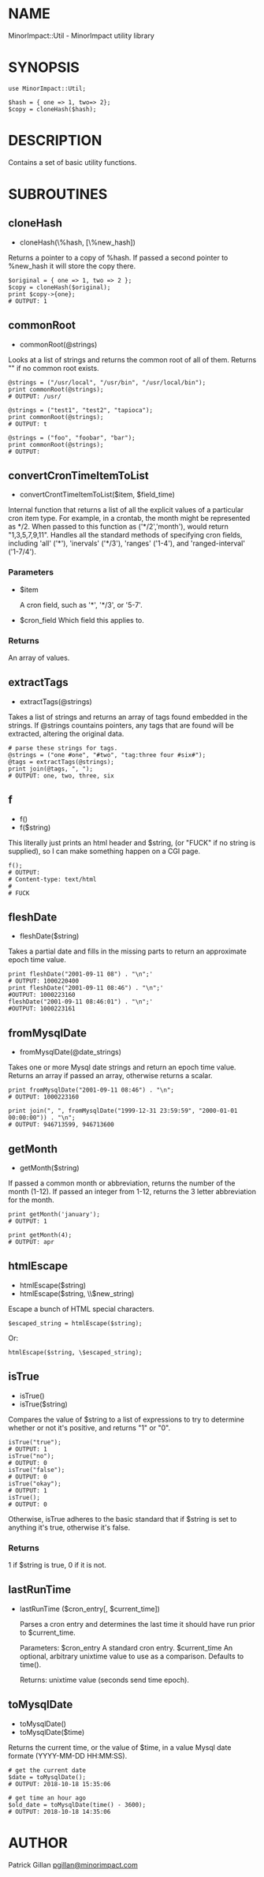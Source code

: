 # NAME

MinorImpact::Util - MinorImpact utility library

# SYNOPSIS

    use MinorImpact::Util;

    $hash = { one => 1, two=> 2};
    $copy = cloneHash($hash);

# DESCRIPTION

Contains a set of basic utility functions.

# SUBROUTINES

## cloneHash

- cloneHash(\\%hash, \[\\%new\_hash\])

Returns a pointer to a copy of %hash.  If passed a second pointer to
%new\_hash it will store the copy there.

    $original = { one => 1, two => 2 };
    $copy = cloneHash($original);
    print $copy->{one};
    # OUTPUT: 1

## commonRoot

- commonRoot(@strings)

Looks at a list of strings and returns the common root of all
of them.  Returns "" if no common root exists.

    @strings = ("/usr/local", "/usr/bin", "/usr/local/bin");
    print commonRoot(@strings);
    # OUTPUT: /usr/

    @strings = ("test1", "test2", "tapioca");
    print commonRoot(@strings);
    # OUTPUT: t

    @strings = ("foo", "foobar", "bar");
    print commonRoot(@strings);
    # OUTPUT: 

## convertCronTimeItemToList

- convertCrontTimeItemToList($item, $field\_time)

Internal function that returns a list of all the explicit values of a particular cron item type.
For example, in a crontab, the month might be represented as \*/2.  When passed to this function
as ('\*/2','month'), would return "1,3,5,7,9,11".  Handles all the standard methods of specifying
cron fields, including 'all' ('\*'), 'inervals' ('\*/3'), 'ranges' ('1-4'), and 'ranged-interval'
('1-7/4').

### Parameters

- $item 

    A cron field, such as '\*', '\*/3', or '5-7'.

- $cron\_field
Which field this applies to.

### Returns

An array of values.

## extractTags

- extractTags(@strings)

Takes a list of strings and returns an array of tags found embedded in the strings.  If @strings
countains pointers, any tags that are found will be extracted, altering the original 
data.

    # parse these strings for tags.
    @strings = ("one #one", "#two", "tag:three four #six#");
    @tags = extractTags(@strings);
    print join(@tags, ", ");
    # OUTPUT: one, two, three, six

## f

- f()
- f($string)

This literally just prints an html header and  $string, (or "FUCK"
if no string is supplied), so I can make something happen on a CGI page.

    f();
    # OUTPUT:
    # Content-type: text/html
    # 
    # FUCK

## fleshDate

- fleshDate($string)

Takes a partial date and fills in the missing parts to return an approximate
epoch time value.

    print fleshDate("2001-09-11 08") . "\n";'
    # OUTPUT: 1000220400
    print fleshDate("2001-09-11 08:46") . "\n";'
    #OUTPUT: 1000223160
    fleshDate("2001-09-11 08:46:01") . "\n";'
    #OUTPUT: 1000223161

## fromMysqlDate

- fromMysqlDate(@date\_strings)

Takes one or more Mysql date strings and return an epoch time value.  Returns an array
if passed an array, otherwise returns a scalar.

    print fromMysqlDate("2001-09-11 08:46") . "\n";
    # OUTPUT: 1000223160

    print join(", ", fromMysqlDate("1999-12-31 23:59:59", "2000-01-01 00:00:00")) . "\n";
    # OUTPUT: 946713599, 946713600

## getMonth

- getMonth($string)

If passed a common month or abbreviation, returns the number of the month (1-12).  If passed
an integer from 1-12, returns the 3 letter abbreviation for the month.

    print getMonth('january');
    # OUTPUT: 1

    print getMonth(4);
    # OUTPUT: apr

## htmlEscape

- htmlEscape($string)
- htmlEscape($string, \\$new\_string)

Escape a bunch of HTML special characters.

    $escaped_string = htmlEscape($string);

Or:

    htmlEscape($string, \$escaped_string);

## isTrue

- isTrue()
- isTrue($string)

Compares the value  of $string to a list of expressions to try 
to determine whether or not it's positive, and returns "1" or "0".

    isTrue("true");
    # OUTPUT: 1
    isTrue("no");
    # OUTPUT: 0
    isTrue("false");
    # OUTPUT: 0
    isTrue("okay");
    # OUTPUT: 1
    isTrue();
    # OUTPUT: 0

Otherwise, isTrue adheres to the basic standard that if $string is set to anything
it's true, otherwise it's false.

### Returns

1 if $string is true, 0 if it is not.

## lastRunTime

- lastRunTime ($cron\_entry\[, $current\_time\])

    Parses a cron entry and determines the last time it should have run prior to $current_time.

    Parameters:
      $cron_entry      A standard cron entry.
      $current_time    An optional, arbitrary unixtime value to use as a comparison. Defaults to time().

    Returns:
      unixtime value (seconds send time epoch).

## toMysqlDate

- toMysqlDate()
- toMysqlDate($time)

Returns the current time, or the value of $time, in a value Mysql date formate (YYYY-MM-DD HH:MM:SS).

    # get the current date
    $date = toMysqlDate();
    # OUTPUT: 2018-10-18 15:35:06

    # get time an hour ago
    $old_date = toMysqlDate(time() - 3600);
    # OUTPUT: 2018-10-18 14:35:06

# AUTHOR

Patrick Gillan <pgillan@minorimpact.com>
